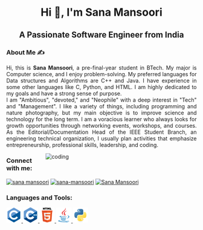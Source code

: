 <h1 align="center">Hi 👋, I'm Sana Mansoori</h1>
<h2 align="center">A Passionate Software Engineer from India</h2>
<h3 align="left">About Me ✍</h3>
<p align="justify">Hi, this is <b>Sana Mansoori</b>, a pre-final-year student in BTech. My major is Computer science, and I enjoy problem-solving. My preferred languages for Data structures and Algorithms are C++ and Java. I have experience in some other languages like C, Python, and HTML. I am highly dedicated to my goals and have a strong sense of purpose.<br>I am "Ambitious", "devoted," and "Neophile" with a deep interest in "Tech" and "Management". I like a variety of things, including programming and nature photography, but my main objective is to improve science and technology for the long term. I am a voracious learner who always looks for growth opportunities through networking events, workshops, and courses. As the Editorial/Documentation Head of the IEEE Student Branch, an engineering technical organization, I usually plan activities that emphasize entrepreneurship, professional skills, leadership, and coding.</p>
<img align="right"alt="coding"width="400"src="https://cdn.dribbble.com/users/4055494/screenshots/15215756/media/d2b66c4ca0192aa26d103448b3d1518b.gif">

<h3 align="left">Connect with me:</h3>
<p align="left">
<a href="https://www.linkedin.com/in/sana-mansoori-067783232" target="blank"><img align="center" src="https://raw.githubusercontent.com/rahuldkjain/github-profile-readme-generator/master/src/images/icons/Social/linked-in-alt.svg" alt="sana mansoori" height="30" width="40" /></a>
<a href="https://www.leetcode.com/sana-mansoori" target="blank"><img align="center" src="https://raw.githubusercontent.com/rahuldkjain/github-profile-readme-generator/master/src/images/icons/Social/leet-code.svg" alt="sana-mansoori" height="30" width="40" /></a>
<a href="https://discord.gg/Sana Mansoori" target="blank"><img align="center" src="https://raw.githubusercontent.com/rahuldkjain/github-profile-readme-generator/master/src/images/icons/Social/discord.svg" alt="Sana Mansoori" height="30" width="40" /></a>
</p>

<h3 align="left">Languages and Tools:</h3>
<p align="left"> <a href="https://www.cprogramming.com/" target="_blank" rel="noreferrer"> <img src="https://raw.githubusercontent.com/devicons/devicon/master/icons/c/c-original.svg" alt="c" width="40" height="40"/> </a> <a href="https://www.w3schools.com/cpp/" target="_blank" rel="noreferrer"> <img src="https://raw.githubusercontent.com/devicons/devicon/master/icons/cplusplus/cplusplus-original.svg" alt="cplusplus" width="40" height="40"/> </a> <a href="https://www.w3.org/html/" target="_blank" rel="noreferrer"> <img src="https://raw.githubusercontent.com/devicons/devicon/master/icons/html5/html5-original-wordmark.svg" alt="html5" width="40" height="40"/> </a> <a href="https://www.java.com" target="_blank" rel="noreferrer"> <img src="https://raw.githubusercontent.com/devicons/devicon/master/icons/java/java-original.svg" alt="java" width="40" height="40"/> </a> <a href="https://www.python.org" target="_blank" rel="noreferrer"> <img src="https://raw.githubusercontent.com/devicons/devicon/master/icons/python/python-original.svg" alt="python" width="40" height="40"/> </a> </p>
